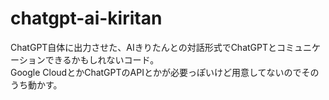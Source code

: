 # chatgpt-ai-kiritan

ChatGPT自体に出力させた、AIきりたんとの対話形式でChatGPTとコミュニケーションできるかもしれないコード。  
Google CloudとかChatGPTのAPIとかが必要っぽいけど用意してないのでそのうち動かす。
